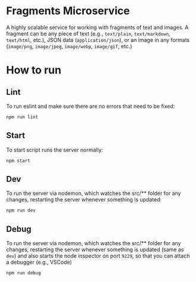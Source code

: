 # Fragments Microservice

A highly scalable service for working with fragments of text and images. A fragment can be any piece of text (e.g., `text/plain`, `text/markdown`, `text/html`, etc.), JSON data (`application/json`), or an image in any formats (`image/png`, `image/jpeg`, `image/webp`, `image/gif`, etc.)

# How to run

## Lint

To run eslint and make sure there are no errors that need to be fixed:

```sh
npm run lint
```

## Start

To start script runs the server normally:

```sh
npm start
```

## Dev

To run the server via nodemon, which watches the src/\*\* folder for any changes, restarting the server whenever something is updated:

```sh
npm run dev
```

## Debug

To run the server via nodemon, which watches the src/\*\* folder for any changes, restarting the server whenever something is updated (same as `dev`) and also starts the node inspector on port `9229`, so that you can attach a debugger (e.g., VSCode)

```sh
npm run debug
```
